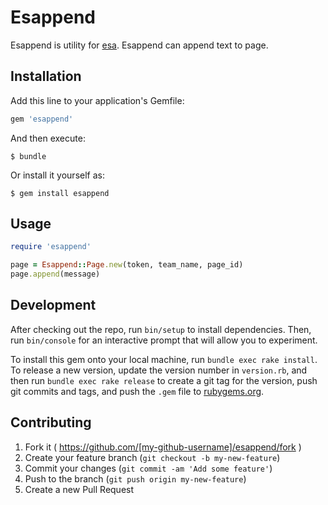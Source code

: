 # Esappend

Esappend is utility for [esa](http://esa.io).
Esappend can append text to page.

## Installation

Add this line to your application's Gemfile:

```ruby
gem 'esappend'
```

And then execute:

    $ bundle

Or install it yourself as:

    $ gem install esappend

## Usage

```ruby
require 'esappend'

page = Esappend::Page.new(token, team_name, page_id)
page.append(message)
```

## Development

After checking out the repo, run `bin/setup` to install dependencies. Then, run `bin/console` for an interactive prompt that will allow you to experiment.

To install this gem onto your local machine, run `bundle exec rake install`. To release a new version, update the version number in `version.rb`, and then run `bundle exec rake release` to create a git tag for the version, push git commits and tags, and push the `.gem` file to [rubygems.org](https://rubygems.org).

## Contributing

1. Fork it ( https://github.com/[my-github-username]/esappend/fork )
2. Create your feature branch (`git checkout -b my-new-feature`)
3. Commit your changes (`git commit -am 'Add some feature'`)
4. Push to the branch (`git push origin my-new-feature`)
5. Create a new Pull Request
